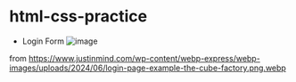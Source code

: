 ﻿# html-css-practice


- Login Form
![image](https://github.com/user-attachments/assets/fe5604af-7d70-46d0-8e2a-f3559a166442)

from https://www.justinmind.com/wp-content/webp-express/webp-images/uploads/2024/06/login-page-example-the-cube-factory.png.webp


